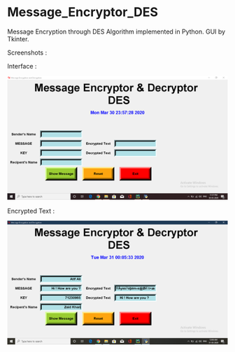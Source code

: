 # Message_Encryptor_DES
Message Encryption through DES Algorithm implemented in Python.
GUI by Tkinter.

Screenshots :

Interface :

![](screenshot.png)

Encrypted Text :

![](screenshot2.png)
